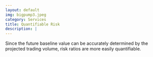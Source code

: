 ```yaml
---
layout: default
img: bigpump3.jpeg
category: Services
title: Quantifiable Risk
description: |
---
```

 Since the future baseline value can be accurately determined by the projected trading volume, risk ratios are more easily quantifiable.
